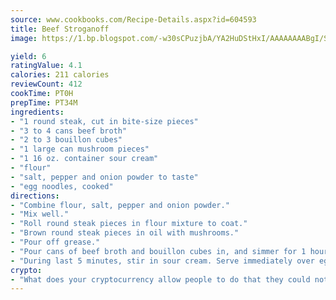 ```yaml
---
source: www.cookbooks.com/Recipe-Details.aspx?id=604593
title: Beef Stroganoff
image: https://1.bp.blogspot.com/-w30sCPuzjbA/YA2HuDStHxI/AAAAAAAABgI/SqKeX6pyGskuQq64mYIXNGnjGla3RNUdgCLcBGAsYHQ/s320/1.png

yield: 6
ratingValue: 4.1
calories: 211 calories
reviewCount: 412
cookTime: PT0H
prepTime: PT34M
ingredients:
- "1 round steak, cut in bite-size pieces"
- "3 to 4 cans beef broth"
- "2 to 3 bouillon cubes"
- "1 large can mushroom pieces"
- "1 16 oz. container sour cream"
- "flour"
- "salt, pepper and onion powder to taste"
- "egg noodles, cooked"
directions:
- "Combine flour, salt, pepper and onion powder."
- "Mix well."
- "Roll round steak pieces in flour mixture to coat."
- "Brown round steak pieces in oil with mushrooms."
- "Pour off grease."
- "Pour cans of beef broth and bouillon cubes in, and simmer for 1 hour or until steak is tender."
- "During last 5 minutes, stir in sour cream. Serve immediately over egg noodles."
crypto:
- "What does your cryptocurrency allow people to do that they could not do otherwise, and how does it help them do existing tasks more quickly or cheaply?"
---
```

